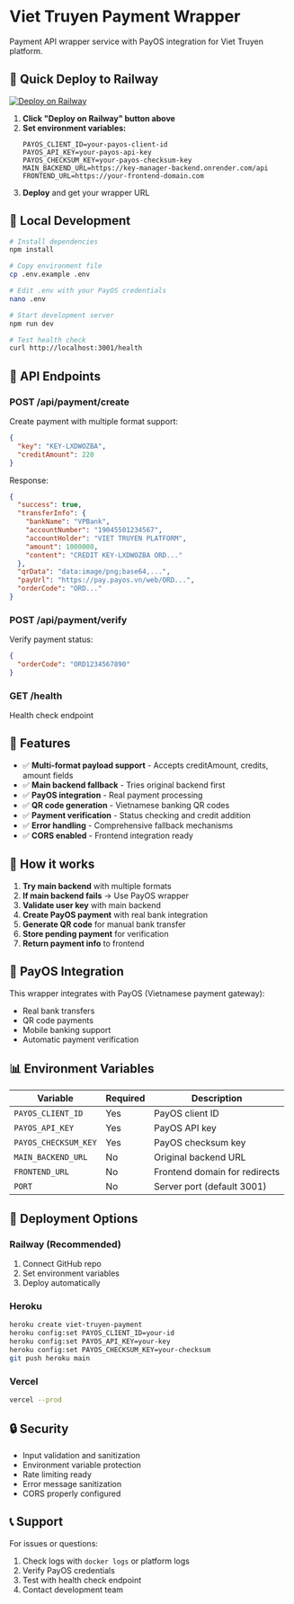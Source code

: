 # Viet Truyen Payment Wrapper

Payment API wrapper service with PayOS integration for Viet Truyen platform.

## 🚀 Quick Deploy to Railway

[![Deploy on Railway](https://railway.app/button.svg)](https://railway.app/template/dBHJHm)

1. **Click "Deploy on Railway" button above**
2. **Set environment variables:**
   ```
   PAYOS_CLIENT_ID=your-payos-client-id
   PAYOS_API_KEY=your-payos-api-key  
   PAYOS_CHECKSUM_KEY=your-payos-checksum-key
   MAIN_BACKEND_URL=https://key-manager-backend.onrender.com/api
   FRONTEND_URL=https://your-frontend-domain.com
   ```
3. **Deploy** and get your wrapper URL

## 🔧 Local Development

```bash
# Install dependencies
npm install

# Copy environment file
cp .env.example .env

# Edit .env with your PayOS credentials
nano .env

# Start development server
npm run dev

# Test health check
curl http://localhost:3001/health
```

## 📝 API Endpoints

### POST /api/payment/create
Create payment with multiple format support:

```json
{
  "key": "KEY-LXDWOZBA",
  "creditAmount": 220
}
```

Response:
```json
{
  "success": true,
  "transferInfo": {
    "bankName": "VPBank",
    "accountNumber": "19045501234567",
    "accountHolder": "VIET TRUYEN PLATFORM", 
    "amount": 1000000,
    "content": "CREDIT KEY-LXDWOZBA ORD..."
  },
  "qrData": "data:image/png;base64,...",
  "payUrl": "https://pay.payos.vn/web/ORD...",
  "orderCode": "ORD..."
}
```

### POST /api/payment/verify
Verify payment status:

```json
{
  "orderCode": "ORD1234567890"
}
```

### GET /health
Health check endpoint

## 🎯 Features

- ✅ **Multi-format payload support** - Accepts creditAmount, credits, amount fields
- ✅ **Main backend fallback** - Tries original backend first
- ✅ **PayOS integration** - Real payment processing
- ✅ **QR code generation** - Vietnamese banking QR codes
- ✅ **Payment verification** - Status checking and credit addition
- ✅ **Error handling** - Comprehensive fallback mechanisms
- ✅ **CORS enabled** - Frontend integration ready

## 🔄 How it works

1. **Try main backend** with multiple formats
2. **If main backend fails** → Use PayOS wrapper
3. **Validate user key** with main backend
4. **Create PayOS payment** with real bank integration
5. **Generate QR code** for manual bank transfer
6. **Store pending payment** for verification
7. **Return payment info** to frontend

## 🏦 PayOS Integration

This wrapper integrates with PayOS (Vietnamese payment gateway):
- Real bank transfers
- QR code payments  
- Mobile banking support
- Automatic payment verification

## 📊 Environment Variables

| Variable | Required | Description |
|----------|----------|-------------|
| `PAYOS_CLIENT_ID` | Yes | PayOS client ID |
| `PAYOS_API_KEY` | Yes | PayOS API key |
| `PAYOS_CHECKSUM_KEY` | Yes | PayOS checksum key |
| `MAIN_BACKEND_URL` | No | Original backend URL |
| `FRONTEND_URL` | No | Frontend domain for redirects |
| `PORT` | No | Server port (default 3001) |

## 🚦 Deployment Options

### Railway (Recommended)
1. Connect GitHub repo
2. Set environment variables
3. Deploy automatically

### Heroku
```bash
heroku create viet-truyen-payment
heroku config:set PAYOS_CLIENT_ID=your-id
heroku config:set PAYOS_API_KEY=your-key
heroku config:set PAYOS_CHECKSUM_KEY=your-checksum
git push heroku main
```

### Vercel
```bash
vercel --prod
```

## 🔒 Security

- Input validation and sanitization
- Environment variable protection
- Rate limiting ready
- Error message sanitization
- CORS properly configured

## 📞 Support

For issues or questions:
1. Check logs with `docker logs` or platform logs
2. Verify PayOS credentials
3. Test with health check endpoint
4. Contact development team
